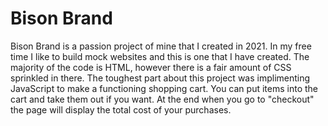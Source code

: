# Bison Brand
Bison Brand is a passion project of mine that I created in 2021. In my free time I like to build mock websites and this is one that I have created.
The majority of the code is HTML, however there is a fair amount of CSS sprinkled in there. The toughest part about this project was implimenting JavaScript to make a functioning shopping cart.
You can put items into the cart and take them out if you want. At the end when you go to "checkout" the page will display the total cost of your purchases.
